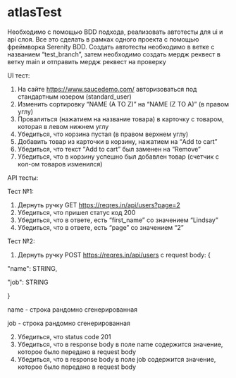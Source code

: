 # atlasTest

Необходимо с помощью BDD подхода, реализовать автотесты для ui и api слоя. Все это сделать в рамках одного 
проекта с помощью фреймворка Serenity BDD. Создать автотесты необходимо в ветке с названием “test_branch”, 
затем необходимо создать мердж реквест в ветку main и отправить мердж реквест на проверку

UI тест:


1. На сайте https://www.saucedemo.com/ авторизоваться под стандартным юзером (standard_user)
2. Изменить сортировку “NAME (A TO Z)” на “NAME (Z TO A)” (в правом углу)
3. Провалиться (нажатием на название товара) в карточку с товаром, которая в левом нижнем углу
4. Убедиться, что корзина пустая (в правом верхнем углу)
5. Добавить товар из карточки в корзину, нажатием на “Add to cart”
6. Убедиться, что текст “Add to cart” был заменен на “Remove”
7. Убедиться, что в корзину успешно был добавлен товар (счетчик с кол-ом товаров изменился)

API тесты:


Тест №1:

1. Дернуть ручку GET https://reqres.in/api/users?page=2
2. Убедиться, что пришел статус код 200
3. Убедиться, что в ответе, есть “first_name” со значением “Lindsay”
4. Убедиться, что в ответе, есть “page” со значением “2”

Тест №2:

1. Дернуть ручку POST https://reqres.in/api/users c request body:
   {

"name": STRING,

"job": STRING

}


name - строка рандомно сгенерированная

job - строка рандомно сгенерированная


2. Убедиться, что status code 201
3. Убедиться, что в response body в поле name содержится значение, которое было передано в request body
4. Убедиться, что в response body в поле job содержится значение, которое было передано в request body